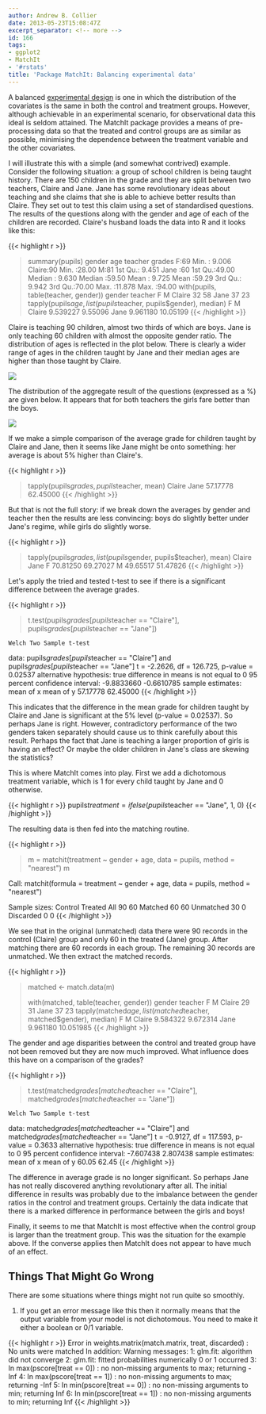 ```yaml
---
author: Andrew B. Collier
date: 2013-05-23T15:08:47Z
excerpt_separator: <!-- more -->
id: 166
tags:
- ggplot2
- MatchIt
- '#rstats'
title: 'Package MatchIt: Balancing experimental data'
---
```


A balanced [experimental design](http://en.wikipedia.org/wiki/Design_of_experiments) is one in which the distribution of the covariates is the same in both the control and treatment groups. However, although achievable in an experimental scenario, for observational data this ideal is seldom attained. The MatchIt package provides a means of pre-processing data so that the treated and control groups are as similar as possible, minimising the dependence between the treatment variable and the other covariates.

<!--more-->

I will illustrate this with a simple (and somewhat contrived) example. Consider the following situation: a group of school children is being taught history. There are 150 children in the grade and they are split between two teachers, Claire and Jane. Jane has some revolutionary ideas about teaching and she claims that she is able to achieve better results than Claire. They set out to test this claim using a set of standardised questions. The results of the questions along with the gender and age of each of the children are recorded. Claire's husband loads the data into R and it looks like this:

{{< highlight r >}}
> summary(pupils)
 gender      age           teacher       grades
 F:69   Min.   : 9.006   Claire:90   Min.   :28.00
 M:81   1st Qu.: 9.451   Jane  :60   1st Qu.:49.00
        Median : 9.630               Median :59.50
        Mean   : 9.725               Mean   :59.29
        3rd Qu.: 9.942               3rd Qu.:70.00
        Max.   :11.878               Max.   :94.00
> with(pupils, table(teacher, gender))
        gender
teacher   F  M
  Claire 32 58
  Jane   37 23
> tapply(pupils$age, list(pupils$teacher, pupils$gender), median)
              F        M
Claire 9.539227  9.55096
Jane   9.961180 10.05199
{{< /highlight >}}

Claire is teaching 90 children, almost two thirds of which are boys. Jane is only teaching 60 children with almost the opposite gender ratio. The distribution of ages is reflected in the plot below. There is clearly a wider range of ages in the children taught by Jane and their median ages are higher than those taught by Claire.

<img src="/img/2013/05/age-gender.png">

The distribution of the aggregate result of the questions (expressed as a %) are given below. It appears that for both teachers the girls fare better than the boys.

<img src="/img/2013/05/grade-gender.png">

If we make a simple comparison of the average grade for children taught by Claire and Jane, then it seems like Jane might be onto something: her average is about 5% higher than Claire's.

{{< highlight r >}}
> tapply(pupils$grades, pupils$teacher, mean)
  Claire     Jane
57.17778 62.45000
{{< /highlight >}}

But that is not the full story: if we break down the averages by gender and teacher then the results are less convincing: boys do slightly better under Jane's regime, while girls do slightly worse.

{{< highlight r >}}
> tapply(pupils$grades, list(pupils$gender, pupils$teacher), mean)
    Claire     Jane
F 70.81250 69.27027
M 49.65517 51.47826
{{< /highlight >}}

Let's apply the tried and tested t-test to see if there is a significant difference between the average grades.

{{< highlight r >}}
> t.test(pupils$grades[pupils$teacher == "Claire"], pupils$grades[pupils$teacher == "Jane"])

	Welch Two Sample t-test

data:  pupils$grades[pupils$teacher == "Claire"] and pupils$grades[pupils$teacher == "Jane"]
t = -2.2626, df = 126.725, p-value = 0.02537
alternative hypothesis: true difference in means is not equal to 0
95 percent confidence interval:
 -9.8833660 -0.6610785
sample estimates:
mean of x mean of y
 57.17778  62.45000
{{< /highlight >}}

This indicates that the difference in the mean grade for children taught by Claire and Jane is significant at the 5% level (p-value = 0.02537). So perhaps Jane is right. However, contradictory performance of the two genders taken separately should cause us to think carefully about this result. Perhaps the fact that Jane is teaching a larger proportion of girls is having an effect? Or maybe the older children in Jane's class are skewing the statistics?

This is where MatchIt comes into play. First we add a dichotomous treatment variable, which is 1 for every child taught by Jane and 0 otherwise.

{{< highlight r >}}
pupils$treatment = ifelse(pupils$teacher == "Jane", 1, 0)
{{< /highlight >}}

The resulting data is then fed into the matching routine.

{{< highlight r >}}
> m = matchit(treatment ~ gender + age, data = pupils, method = "nearest")
> m

Call:
matchit(formula = treatment ~ gender + age, data = pupils, method = "nearest")

Sample sizes:
          Control Treated
All            90      60
Matched        60      60
Unmatched      30       0
Discarded       0       0
{{< /highlight >}}

We see that in the original (unmatched) data there were 90 records in the control (Claire) group and only 60 in the treated (Jane) group. After matching there are 60 records in each group. The remaining 30 records are unmatched. We then extract the matched records.

{{< highlight r >}}
> matched <- match.data(m)
>
> with(matched, table(teacher, gender))
        gender
teacher   F  M
  Claire 29 31
  Jane   37 23
> tapply(matched$age, list(matched$teacher, matched$gender), median)
              F         M
Claire 9.584322  9.672314
Jane   9.961180 10.051985
{{< /highlight >}}

The gender and age disparities between the control and treated group have not been removed but they are now much improved. What influence does this have on a comparison of the grades?

{{< highlight r >}}
> t.test(matched$grades[matched$teacher == "Claire"], matched$grades[matched$teacher == "Jane"])

	Welch Two Sample t-test

data:  matched$grades[matched$teacher == "Claire"] and matched$grades[matched$teacher == "Jane"]
t = -0.9127, df = 117.593, p-value = 0.3633
alternative hypothesis: true difference in means is not equal to 0
95 percent confidence interval:
 -7.607438  2.807438
sample estimates:
mean of x mean of y
    60.05     62.45
{{< /highlight >}}

The difference in average grade is no longer significant. So perhaps Jane has not really discovered anything revolutionary after all. The initial difference in results was probably due to the imbalance between the gender ratios in the control and treatment groups. Certainly the data indicate that there is a marked difference in performance between the girls and boys!

Finally, it seems to me that MatchIt is most effective when the control group is larger than the treatment group. This was the situation for the example above. If the converse applies then MatchIt does not appear to have much of an effect.

## Things That Might Go Wrong

There are some situations where things might not run quite so smoothly.

1. If you get an error message like this then it normally means that the output variable from your model is not dichotomous. You need to make it either a boolean or 0/1 variable.

{{< highlight r >}}
Error in weights.matrix(match.matrix, treat, discarded) : 
  No units were matched
In addition: Warning messages:
1: glm.fit: algorithm did not converge 
2: glm.fit: fitted probabilities numerically 0 or 1 occurred 
3: In max(pscore[treat == 0]) :
  no non-missing arguments to max; returning -Inf
4: In max(pscore[treat == 1]) :
  no non-missing arguments to max; returning -Inf
5: In min(pscore[treat == 0]) :
  no non-missing arguments to min; returning Inf
6: In min(pscore[treat == 1]) :
  no non-missing arguments to min; returning Inf
{{< /highlight >}}
  

